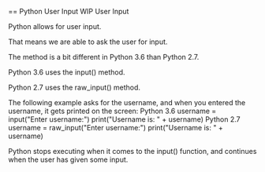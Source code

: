 == Python User Input WIP
User Input

Python allows for user input.

That means we are able to ask the user for input.

The method is a bit different in Python 3.6 than Python 2.7.

Python 3.6 uses the input() method.

Python 2.7 uses the raw_input() method.

The following example asks for the username, and when you entered the username, it gets printed on the screen:
Python 3.6
username = input("Enter username:")
print("Username is: " + username)
Python 2.7
username = raw_input("Enter username:")
print("Username is: " + username)

Python stops executing when it comes to the input() function, and continues when the user has given some input.



